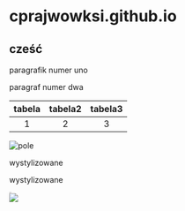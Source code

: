 # cprajwowksi.github.io
## cześć

paragrafik numer uno 

paragraf numer dwa

|tabela|tabela2|tabela3|
|:---:|:---:|:---:|
|1|2|3|

![pole](IMG_20220611_173228.jpg)


  <body> 
  <div class="title">wystylizowane</div> 
  <p>wystylizowane</p> 
  <p style="font-size: 1pt;">Koniec</p> 
  </body>
  
  <img src="/IMG_20220614_104604.jpg style=width: 960px; height: 540px" />
